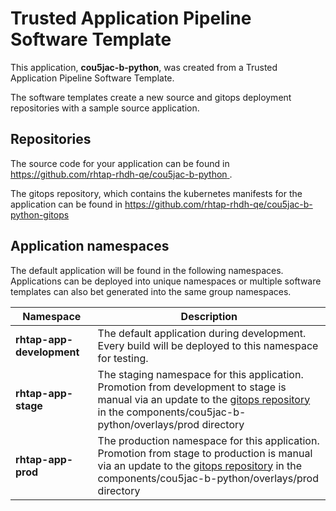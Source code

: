# Trusted Application Pipeline Software Template

This application, **cou5jac-b-python**, was created from a Trusted Application Pipeline Software Template.

The software templates create a new source and gitops deployment repositories with a sample source application. 

## Repositories

The source code for your application can be found in [https://github.com/rhtap-rhdh-qe/cou5jac-b-python ](https://github.com/rhtap-rhdh-qe/cou5jac-b-python ).
 
The gitops repository, which contains the kubernetes manifests for the application can be found in 
[https://github.com/rhtap-rhdh-qe/cou5jac-b-python-gitops ](https://github.com/rhtap-rhdh-qe/cou5jac-b-python-gitops ) 

## Application namespaces 

The default application will be found in the following namespaces. Applications can be deployed into unique namespaces or multiple software templates can also bet generated into the same group namespaces.  

|  Namespace   |  Description   |  
| -------- | -------- |   
| **rhtap-app-development** | The default application during development. Every build will be deployed to this namespace for testing. | 
| **rhtap-app-stage** | The staging namespace for this application. Promotion from development to stage is manual via an update to the [gitops repository](https://github.com/rhtap-rhdh-qe/cou5jac-b-python-gitops ) in the components/cou5jac-b-python/overlays/prod directory |  
| **rhtap-app-prod** | The production namespace for this application. Promotion from stage to production is manual via an update to the [gitops repository](https://github.com/rhtap-rhdh-qe/cou5jac-b-python-gitops ) in the components/cou5jac-b-python/overlays/prod directory | 